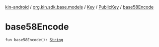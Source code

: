 [kin-android](../../../index.md) / [org.kin.sdk.base.models](../../index.md) / [Key](../index.md) / [PublicKey](index.md) / [base58Encode](./base58-encode.md)

# base58Encode

`fun base58Encode(): `[`String`](https://kotlinlang.org/api/latest/jvm/stdlib/kotlin/-string/index.html)